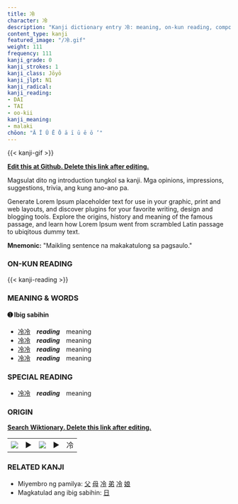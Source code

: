 ```yaml
---
title: 冷
character: 冷
description: "Kanji dictionary entry 冷: meaning, on-kun reading, compounds, origin, related kanji"
content_type: kanji
featured_image: "/冷.gif"
weight: 111
frequency: 111
kanji_grade: 0
kanji_strokes: 1
kanji_class: Jōyō
kanji_jlpt: N1
kanji_radical: 
kanji_reading: 
- DAI
- TAI
- oo-kii
kanji_meaning:
- malaki
chōon: "Ā Ī Ū Ē Ō ā ī ū ē ō ’"
---
```

[//]: # (Don't edit the line below. Kanji animated GIF code is automatically generated.)
{{< kanji-gif >}}

[//]: # (Edit below this line.)

**[Edit this at Github. Delete this link after editing.](https://github.com/tim0g/tim/tree/main/content/kanji/冷/index.md)**

Magsulat dito ng introduction tungkol sa kanji. Mga opinions, impressions, suggestions, trivia, ang kung ano-ano pa.

Generate Lorem Ipsum placeholder text for use in your graphic, print and web layouts, and discover plugins for your favorite writing, design and blogging tools. Explore the origins, history and meaning of the famous passage, and learn how Lorem Ipsum went from scrambled Latin passage to ubiqitous dummy text.
 
**Mnemonic:** "Maikling sentence na makakatulong sa pagsaulo."

### ON-KUN READING

[//]: # (Don't edit the line below. ON-KUN READING code is automatically generated.)
{{< kanji-reading >}}

### MEANING & WORDS

#### ➊ **Ibig sabihin**
  - [冷](../冷)[冷](../冷)　***reading***　meaning
  - [冷](../冷)[冷](../冷)　***reading***　meaning
  - [冷](../冷)[冷](../冷)　***reading***　meaning
  - [冷](../冷)[冷](../冷)　***reading***　meaning

### SPECIAL READING
  - [冷](../冷)[冷](../冷)　***reading***　meaning

### ORIGIN

**[Search Wiktionary. Delete this link after editing.](https://wiktionary.org/wiki/冷)**
<table class="kanji-table"><tr><td>
<img src="60px-冷-bronze.svg.png">
</td><td>▶</td><td>
<img src="60px-冷-oracle.svg.png">
</td><td>▶</td>
<td class="kanji-origin">冷</td>
</tr></table>

### RELATED KANJI
- Miyembro ng pamilya: [父](../父) [母](../母) [冷](../冷) [弟](../弟) [冷](../冷) [娘](../娘)
- Magkatulad ang ibig sabihin: [日](../日)
